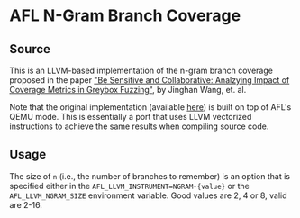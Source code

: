 # AFL N-Gram Branch Coverage

## Source

This is an LLVM-based implementation of the n-gram branch coverage proposed in
the paper ["Be Sensitive and Collaborative: Analzying Impact of Coverage Metrics
in Greybox Fuzzing"](https://www.usenix.org/system/files/raid2019-wang-jinghan.pdf),
by Jinghan Wang, et. al.

Note that the original implementation (available
[here](https://github.com/bitsecurerlab/afl-sensitive))
is built on top of AFL's QEMU mode.
This is essentially a port that uses LLVM vectorized instructions to achieve
the same results when compiling source code.

## Usage

The size of `n` (i.e., the number of branches to remember) is an option
that is specified either in the `AFL_LLVM_INSTRUMENT=NGRAM-{value}` or the
`AFL_LLVM_NGRAM_SIZE` environment variable.
Good values are 2, 4 or 8, valid are 2-16.
